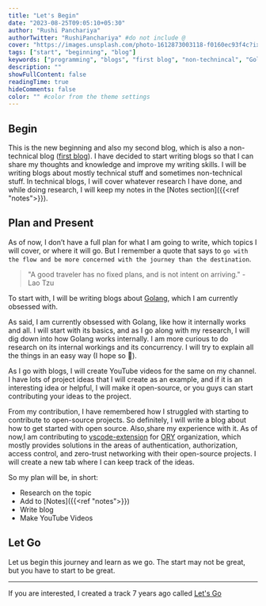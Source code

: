 ```yaml
---
title: "Let's Begin"
date: "2023-08-25T09:05:10+05:30"
author: "Rushi Panchariya"
authorTwitter: "RushiPanchariya" #do not include @
cover: "https://images.unsplash.com/photo-1612873003118-f0160ec93f4c?ixlib=rb-4.0.3&ixid=M3wxMjA3fDB8MHxwaG90by1wYWdlfHx8fGVufDB8fHx8fA%3D%3D&auto=format&fit=crop&w=1974&q=80&h=640&w=960"
tags: ["start", "beginning", "blog"]
keywords: ["programming", "blogs", "first blog", "non-technincal", "Golang"]
description: ""
showFullContent: false
readingTime: true
hideComments: false
color: "" #color from the theme settings
---
```


## Begin

This is the new beginning and also my second blog, which is also a non-technical blog ([first blog](https://rushipanchariya.medium.com/how-to-use-face-api-js-for-face-detection-in-video-or-image-using-angular-fca1e4bef797)). I have decided to start writing blogs so that I can share my thoughts and knowledge and improve my writing skills. I will be writing blogs about mostly technical stuff and sometimes non-technical stuff. In technical blogs, I will cover whatever research I have done, and while doing research, I will keep my notes in the [Notes section]({{<ref "notes">}}).

## Plan and Present

As of now, I don’t have a full plan for what I am going to write, which topics I will cover, or where it will go. But I remember a quote that says to `go with the flow and be more concerned with the journey than the destination`.

> "A good traveler has no fixed plans, and is not intent on arriving." - Lao Tzu

To start with, I will be writing blogs about [Golang](https://go.dev/), which I am currently obsessed with.

As said, I am currently obsessed with Golang, like how it internally works and all. I will start with its basics, and as I go along with my research, I will dig down into how Golang works internally. I am more curious to do research on its internal workings and its concurrency. I will try to explain all the things in an easy way (I hope so 😬).

As I go with blogs, I will create YouTube videos for the same on my channel. I have lots of project ideas that I will create as an example, and if it is an interesting idea or helpful, I will make it open-source, or you guys can start contributing your ideas to the project.

From my contribution, I have remembered how I struggled with starting to contribute to open-source projects. So definitely, I will write a blog about how to get started with open source. Also,share my experience with it. As of now,I am contributing to [vscode-extension](https://github.com/ory/cli-vscode-extension) for [ORY](https://ory.sh) organization, which mostly provides solutions in the areas of authentication, authorization, access control, and zero-trust networking with their open-source projects. I will create a new tab where I can keep track of the ideas.

So my plan will be, in short:

- Research on the topic
- Add to [Notes]({{<ref "notes">}})
- Write blog
- Make YouTube Videos

## Let Go

Let us begin this journey and learn as we go. The start may not be great, but you have to start to be great.

---

If you are interested, I created a track 7 years ago called [Let's Go](https://soundcloud.com/rex_official/lets-go-rex)
